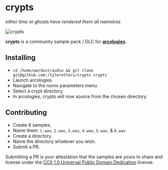 # crypts
_either time or ghosts have rendered them all nameless_

![crypts](https://tyleretters.github.io/arcologies-docs/assets/images/crypts-landscape.jpg)

**crypts** is a community sample pack / DLC for **[arcologies](https://tyleretters.github.io/arcologies-docs)**.

## Installing

- `cd /home/we/dust/audio && git clone git@github.com:/tyleretters/crypts crypts`
- Launch arcologies.
- Navigate to the norns parameters menu.
- Select a crypt directory.
- In arcologies, crypts will now source from the chosen directory.

## Contributing

- Create 6 samples.
- Name them: `1.wav`, `2.wav`, `3.wav`, `4.wav`, `5.wav`, & `6.wav`
- Create a directory.
- Name the directory whatever you wish.
- Submit a PR.

Submitting a PR is your attestation that the samples are yours to share and license under the [CC0 1.0 Universal Public Domain Dedication](https://creativecommons.org/publicdomain/zero/1.0/) license.
